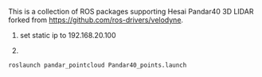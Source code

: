 This is a collection of ROS packages supporting Hesai Pandar40 3D LIDAR forked from https://github.com/ros-drivers/velodyne.

1. set static ip to 192.168.20.100

2. 
```
roslaunch pandar_pointcloud Pandar40_points.launch
```
